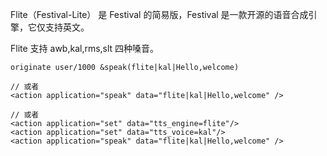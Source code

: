 Flite（Festival-Lite） 是 Festival 的简易版，Festival 是一款开源的语音合成引擎，它仅支持英文。

Flite 支持 awb,kal,rms,slt 四种嗓音。

```
originate user/1000 &speak(flite|kal|Hello,welcome)

// 或者
<action application="speak" data="flite|kal|Hello,welcome" />

// 或者
<action application="set" data="tts_engine=flite"/>
<action application="set" data="tts_voice=kal"/>
<action application="speak" data="flite|kal|Hello,welcome" />
```